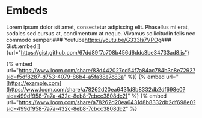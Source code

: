 # Embeds

Lorem ipsum dolor sit amet, consectetur adipiscing elit. Phasellus mi erat, sodales sed cursus at, condimentum at neque. Vivamus sollicitudin felis nec commodo semper.### Youtube<https://youtu.be/G333Is7VPOg>### Gist::embed[]{url="https://gist.github.com/67dd89f7c708b456d6ddc3be34733ad8.js"}

{% embed url="https://www.loom.com/share/83d442027cd54f7a84ac784b3c8e7292?sid=f5df8287-d753-4079-86b4-a5fa38e7c83a" %})
{% embed url="[https://example.com](https://www.loom.com/share/a78262d20ea6431d8b8332db2df698e0?sid=499df958-7a7a-432c-8eb8-7cbcc3808dc2)" %}
{% embed url="https://www.loom.com/share/a78262d20ea6431d8b8332db2df698e0?sid=499df958-7a7a-432c-8eb8-7cbcc3808dc2" %}
